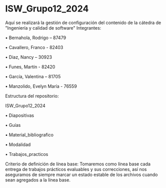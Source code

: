 # ISW_Grupo12_2024
Aquí se realizará la gestión de configuración del contenido de la cátedra de "Ingeniería y calidad de software"
Integrantes:

• Bernahola, Rodrigo – 87479

• Cavallero, Franco - 82403

• Diaz, Nancy – 30923

• Funes, Martín - 82420

• García, Valentina – 81705

• Manzolido, Evelyn María - 76559

Estructura del repositorio:

ISW_Grupo12_2024

• Diapositivas

• Guías

• Material_bibliografico

• Modalidad

• Trabajos_practicos


Criterio de definición de línea base:
Tomaremos como línea base cada entrega de trabajos prácticos evaluables y sus
correcciones, así nos aseguramos de siempre marcar un estado estable de los archivos
cuando sean agregados a la línea base.








